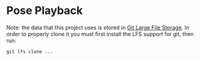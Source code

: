 #  Pose Playback

Note: the data that this project uses is stored in [Git Large File Storage](https://git-lfs.github.com/).  In order to properly clone it you must first install the LFS support for git, then run:
```
git lfs clone ...
```
